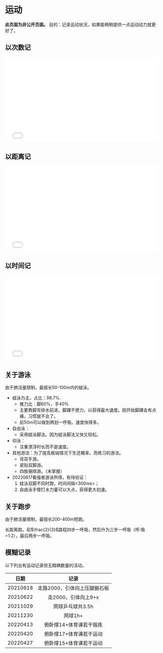 # 运动
**此页面为非公开页面。** 目的：记录运动状况，如果能稍稍提供一点运动动力就更好了。
## 以次数记

<iframe frameborder="no" src="/charts/sports_times.html" width="100%" height="280"></iframe>

## 以距离记

<iframe frameborder="no" src="/charts/sports_distance.html" width="100%" height="280"></iframe>

## 以时间记

<iframe frameborder="no" src="/charts/sports_time.html" width="100%" height="280"></iframe>

## 关于游泳
由于肺活量限制，最擅长50-100m内的蛙泳。
* 蛙泳为主，占比：98.7%.
    * 推力比：脚60%，手40%
    * 主要靠脚背排水前进，脚踝不使力，以获得最大速度。刚开始脚踝会有点痛，习惯就不会了。
    * 前50m可以做到两划一呼吸。速度快得多。
* 自由泳：
    * 采用蛙泳脚法。因为蛙泳脚法又快又轻松。
* 仰泳：
    * 注重漂浮时长而不是速度。
* 其他游法：为了提高极端情况下生还概率，而练习的游法。
    * 背双手游。
    * 紧贴双脚游。
    * 四肢捆绑游。（未掌握）
* 20220817看强者游泳所得，有待验证：
    1. 蛙泳双脚不同时蹬，时间间隔<300ms>；
    2. 自由泳手臂打水力量可以大点，获得更大初速。
## 关于跑步
由于肺活量限制，最擅长200-400m短跑。

长距离跑，前$\frac{2}{3}$路程四步一呼吸，然后升为三步一呼吸（呼:吸=1:2），最后两步一呼吸。

## 模糊记录
以下列出有运动记录但无精确数量的活动。

|日期|记录|
| :--: | :--: |
|20210618|走路2000，引体向上压腿搬石板|
|20210622|走2000，引体向上9+x|
|20211029|网球乒乓球共3.5h|
|20211230|网球1h+|
|20220413|俯卧撑14+体育课若干锻炼|
|20220420|俯卧撑17+体育课若干运动|
|20220427|俯卧撑15+体育课若干运动|
